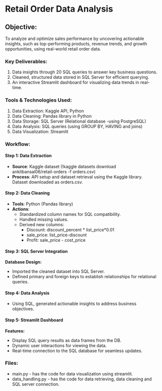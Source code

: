 # Retail Order Data Analysis
## Objective:
To analyze and optimize sales performance by uncovering actionable insights, such as top-performing products, revenue trends, and growth opportunities, using real-world retail order data.
### Key Deliverables:
1. Data insights through 20 SQL queries to answer key business questions.
2. Cleaned, structured data stored in SQL Server for efficient querying.
3. An interactive Streamlit dashboard for visualizing data trends in real-time.
### Tools & Technologies Used:
1. Data Extraction: Kaggle API, Python
2. Data Cleaning: Pandas library in Python
3. Data Storage: SQL Server (Relational database -using PostgreSQL)
4. Data Analysis: SQL queries (using GROUP BY, HAVING and joins)
5. Data Visualization: Streamlit
### Workflow:
#### Step 1: Data Extraction
- **Source**: Kaggle dataset (!kaggle datasets download ankitbansal06/retail-orders -f orders.csv)
- **Process**:
     API setup and dataset retrieval using the Kaggle library.
     Dataset downloaded as orders.csv.
#### Step 2: Data Cleaning
- **Tools**: Python (Pandas library)
- **Actions**:
     * Standardized column names for SQL compatibility.
     * Handled missing values.
     * Derived new columns:
         - Discount: discount_percent * list_price*0.01
         - sale_price: list_price-discount
         - Profit: sale_price - cost_price
#### Step 3: SQL Server Integration
**Database Design:**
- Imported the cleaned dataset into SQL Server.
- Defined primary and foreign keys to establish relationships for relational queries.
#### Step 4: Data Analysis
- Using SQL, generated actionable insights to address business objectives.
#### Step 5: Streamlit Dashboard
**Features:**
- Display SQL query results as data frames from the DB.
- Dynamic user interactions for viewing the data.
- Real-time connection to the SQL database for seamless updates.

### **Files:**
- main.py - has the code for data visualization using streamlit.
- data_handling.py - has the code for data retrieving, data cleaning and SQL server connection.
